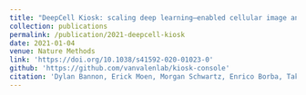 ```yaml
---
title: "DeepCell Kiosk: scaling deep learning–enabled cellular image analysis with Kubernetes"
collection: publications
permalink: /publication/2021-deepcell-kiosk
date: 2021-01-04
venue: Nature Methods
link: 'https://doi.org/10.1038/s41592-020-01023-0'
github: 'https://github.com/vanvalenlab/kiosk-console'
citation: 'Dylan Bannon, Erick Moen, Morgan Schwartz, Enrico Borba, Takamasa Kudo, Noah Greenwald, Vibha Vijayakumar, Brian Chang, Edward Pao, Erik Osterman, William Graf, David Van Valen. 2021. &quot;DeepCell Kiosk: scaling deep learning–enabled cellular image analysis with Kubernetes.&quot; <i>Nature Methods</i> 18, 43–45. doi:10.1038/s41592-020-01023-0'
---
```

